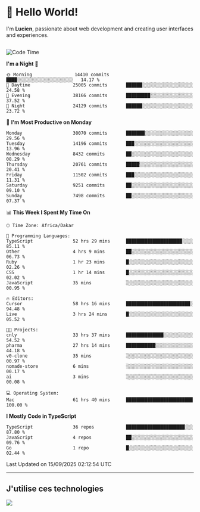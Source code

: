 # 👋 Hello World!

I'm **Lucien**, passionate about web development and creating user interfaces and experiences.

##

<!--START_SECTION:waka-->
![Code Time](http://img.shields.io/badge/Code%20Time-3%2C725%20hrs%208%20mins-blue)

**I'm a Night 🦉** 

```text
🌞 Morning                14410 commits       ████░░░░░░░░░░░░░░░░░░░░░   14.17 % 
🌆 Daytime                25005 commits       ██████░░░░░░░░░░░░░░░░░░░   24.58 % 
🌃 Evening                38166 commits       █████████░░░░░░░░░░░░░░░░   37.52 % 
🌙 Night                  24129 commits       ██████░░░░░░░░░░░░░░░░░░░   23.72 % 
```
📅 **I'm Most Productive on Monday** 

```text
Monday                   30070 commits       ███████░░░░░░░░░░░░░░░░░░   29.56 % 
Tuesday                  14196 commits       ███░░░░░░░░░░░░░░░░░░░░░░   13.96 % 
Wednesday                8432 commits        ██░░░░░░░░░░░░░░░░░░░░░░░   08.29 % 
Thursday                 20761 commits       █████░░░░░░░░░░░░░░░░░░░░   20.41 % 
Friday                   11502 commits       ███░░░░░░░░░░░░░░░░░░░░░░   11.31 % 
Saturday                 9251 commits        ██░░░░░░░░░░░░░░░░░░░░░░░   09.10 % 
Sunday                   7498 commits        ██░░░░░░░░░░░░░░░░░░░░░░░   07.37 % 
```


📊 **This Week I Spent My Time On** 

```text
🕑︎ Time Zone: Africa/Dakar

💬 Programming Languages: 
TypeScript               52 hrs 29 mins      █████████████████████░░░░   85.11 % 
Other                    4 hrs 9 mins        ██░░░░░░░░░░░░░░░░░░░░░░░   06.73 % 
Ruby                     1 hr 23 mins        █░░░░░░░░░░░░░░░░░░░░░░░░   02.26 % 
CSS                      1 hr 14 mins        █░░░░░░░░░░░░░░░░░░░░░░░░   02.02 % 
JavaScript               35 mins             ░░░░░░░░░░░░░░░░░░░░░░░░░   00.95 % 

🔥 Editors: 
Cursor                   58 hrs 16 mins      ████████████████████████░   94.48 % 
Live                     3 hrs 24 mins       █░░░░░░░░░░░░░░░░░░░░░░░░   05.52 % 

🐱‍💻 Projects: 
cnly                     33 hrs 37 mins      ██████████████░░░░░░░░░░░   54.52 % 
pharma                   27 hrs 14 mins      ███████████░░░░░░░░░░░░░░   44.18 % 
v0-clone                 35 mins             ░░░░░░░░░░░░░░░░░░░░░░░░░   00.97 % 
nomade-store             6 mins              ░░░░░░░░░░░░░░░░░░░░░░░░░   00.17 % 
ai                       3 mins              ░░░░░░░░░░░░░░░░░░░░░░░░░   00.08 % 

💻 Operating System: 
Mac                      61 hrs 40 mins      █████████████████████████   100.00 % 
```

**I Mostly Code in TypeScript** 

```text
TypeScript               36 repos            ██████████████████████░░░   87.80 % 
JavaScript               4 repos             ██░░░░░░░░░░░░░░░░░░░░░░░   09.76 % 
Go                       1 repo              █░░░░░░░░░░░░░░░░░░░░░░░░   02.44 % 
```




 Last Updated on 15/09/2025 02:12:54 UTC
<!--END_SECTION:waka-->
---

## J'utilise ces technologies

<p align="left">
  <a href="https://skillicons.dev">
    <img src="https://skillicons.dev/icons?i=ts,js,go,ruby,css,scss,tailwind,react,vite,nextjs,docker,figma,ableton" />
  </a>
</p>

